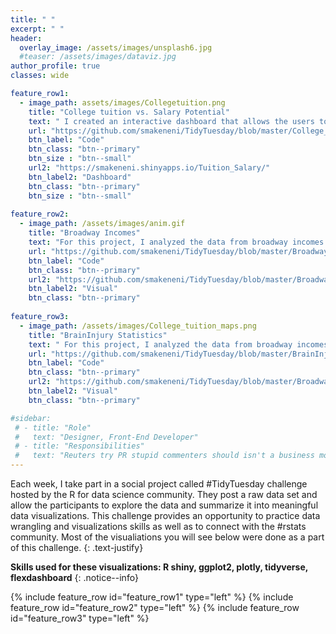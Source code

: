 ```yaml
---
title: " "
excerpt: " "
header:
  overlay_image: /assets/images/unsplash6.jpg
  #teaser: /assets/images/dataviz.jpg
author_profile: true  
classes: wide 

feature_row1:
  - image_path: assets/images/Collegetuition.png
    title: "College tuition vs. Salary Potential"
    text: " I created an interactive dashboard that allows the users to explore tuition fees and salary potential by state in the US"
    url: "https://github.com/smakeneni/TidyTuesday/blob/master/College_tuition_03_011/Tuition_Salary.Rmd"
    btn_label: "Code"
    btn_class: "btn--primary"
    btn_size : "btn--small"
    url2: "https://smakeneni.shinyapps.io/Tuition_Salary/"
    btn_label2: "Dashboard"
    btn_class: "btn--primary"
    btn_size : "btn--small"
           
feature_row2:
  - image_path: /assets/images/anim.gif
    title: "Broadway Incomes"
    text: "For this project, I analyzed the data from broadway incomes to created animated plots"
    url: "https://github.com/smakeneni/TidyTuesday/blob/master/Broadway/Animatedplot.R"
    btn_label: "Code"
    btn_class: "btn--primary"
    url2: "https://github.com/smakeneni/TidyTuesday/blob/master/Broadway/Animatedplot.R"
    btn_label2: "Visual"
    btn_class: "btn--primary" 
    
feature_row3:
  - image_path: /assets/images/College_tuition_maps.png
    title: "BrainInjury Statistics"
    text: " For this project, I analyzed the data from broadway incomes to created animated plots"
    url: "https://github.com/smakeneni/TidyTuesday/blob/master/BrainInjury_03_24/Braininjury_plotly.R"
    btn_label: "Code"
    btn_class: "btn--primary"
    url2: "https://github.com/smakeneni/TidyTuesday/blob/master/Broadway/Animatedplot.R"
    btn_label2: "Visual"
    btn_class: "btn--primary" 

#sidebar:
 # - title: "Role"
 #   text: "Designer, Front-End Developer"
 # - title: "Responsibilities"
 #   text: "Reuters try PR stupid commenters should isn't a business model"
--- 
```


Each week, I take part in a social project called #TidyTuesday challenge hosted by the R for data science community. They post a raw data set and allow the participants to explore the data and summarize it into meaningful data visualizations. This challenge provides an opportunity to practice data wrangling and visualizations skills as well as to connect with the #rstats community. Most of the visualiations you will see below were done as a part of this challenge.
{: .text-justify}

**Skills used for these visualizations:  R shiny, ggplot2, plotly, tidyverse, flexdashboard**
{: .notice--info}

{% include feature_row id="feature_row1" type="left" %}
{% include feature_row id="feature_row2" type="left" %}
{% include feature_row id="feature_row3" type="left" %}
